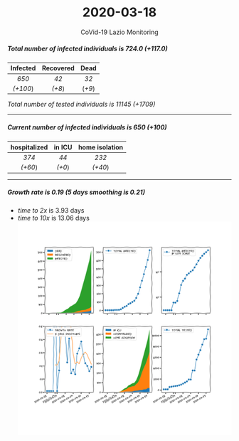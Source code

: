 <div align='center'>

# 2020-03-18
CoVid-19 Lazio Monitoring
</div>

##### Total number of infected individuals is 724.0 (+117.0)
Infected | Recovered | Dead
:---: | :---: | :---:
*650* | *42* | *32*
*(+100*) | *(+8*) | (*+9*)

*Total number of tested individuals is 11145 (+1709)*
***
##### Current number of infected individuals is 650 (+100)
hospitalized | in ICU | home isolation
:---: | :---: | :---:
*374* |*44* |*232*
*(+60*) |*(+0*) |*(+40*)
***
##### Growth rate is 0.19 (5 days smoothing is 0.21)
- *time to 2x* is 3.93 days
- *time to 10x* is 13.06 days
![stats][stats]

[stats]: stats_Lazio.png
